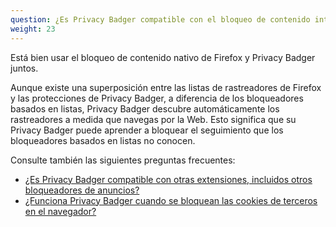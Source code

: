 ```yaml
---
question: ¿Es Privacy Badger compatible con el bloqueo de contenido integrado de Firefox?
weight: 23
---
```



Está bien usar el bloqueo de contenido nativo de Firefox y Privacy Badger juntos.

Aunque existe una superposición entre las listas de rastreadores de Firefox y las protecciones de Privacy Badger, a diferencia de los bloqueadores basados en listas, Privacy Badger descubre automáticamente los rastreadores a medida que navegas por la Web. Esto significa que su Privacy Badger puede aprender a bloquear el seguimiento que los bloqueadores basados en listas no conocen.

Consulte también las siguientes preguntas frecuentes:

- [¿Es Privacy Badger compatible con otras extensiones, incluidos otros bloqueadores de anuncios?](#Is-Privacy-Badger-compatible-with-other-extensions%2c-including-other-adblockers)
- [¿Funciona Privacy Badger cuando se bloquean las cookies de terceros en el navegador?](#Does-Privacy-Badger-still-work-when-blocking-third-party-cookies-in-the-browser)

